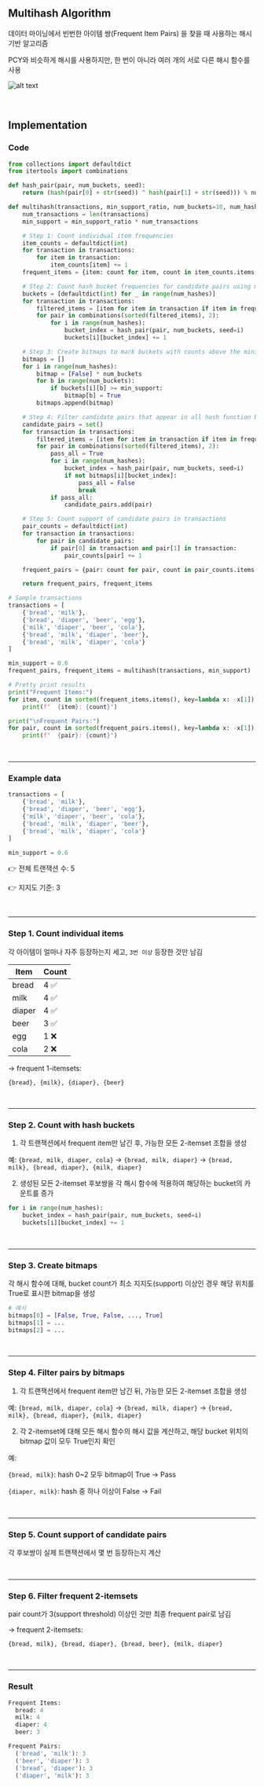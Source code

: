 <br />

## Multihash Algorithm

데이터 마이닝에서 빈번한 아이템 쌍(Frequent Item Pairs) 을 찾을 때 사용하는 해시 기반 알고리즘

PCY와 비슷하게 해시를 사용하지만, 한 번이 아니라 여러 개의 서로 다른 해시 함수를 사용

![alt text](https://github.com/Heejinee3/Study/blob/master/Data/Data%20Mining/Figure/Figure3.png?raw=true)

<br />

## Implementation

### Code

```python
from collections import defaultdict
from itertools import combinations

def hash_pair(pair, num_buckets, seed):
    return (hash(pair[0] + str(seed)) ^ hash(pair[1] + str(seed))) % num_buckets

def multihash(transactions, min_support_ratio, num_buckets=10, num_hashes=3):
    num_transactions = len(transactions)
    min_support = min_support_ratio * num_transactions

    # Step 1: Count individual item frequencies
    item_counts = defaultdict(int)
    for transaction in transactions:
        for item in transaction:
            item_counts[item] += 1
    frequent_items = {item: count for item, count in item_counts.items() if count >= min_support}

    # Step 2: Count hash bucket frequencies for candidate pairs using multiple hash functions
    buckets = [defaultdict(int) for _ in range(num_hashes)]
    for transaction in transactions:
        filtered_items = [item for item in transaction if item in frequent_items]
        for pair in combinations(sorted(filtered_items), 2):
            for i in range(num_hashes):
                bucket_index = hash_pair(pair, num_buckets, seed=i)
                buckets[i][bucket_index] += 1

    # Step 3: Create bitmaps to mark buckets with counts above the minimum support
    bitmaps = []
    for i in range(num_hashes):
        bitmap = [False] * num_buckets
        for b in range(num_buckets):
            if buckets[i][b] >= min_support:
                bitmap[b] = True
        bitmaps.append(bitmap)

    # Step 4: Filter candidate pairs that appear in all hash function bitmaps
    candidate_pairs = set()
    for transaction in transactions:
        filtered_items = [item for item in transaction if item in frequent_items]
        for pair in combinations(sorted(filtered_items), 2):
            pass_all = True
            for i in range(num_hashes):
                bucket_index = hash_pair(pair, num_buckets, seed=i)
                if not bitmaps[i][bucket_index]:
                    pass_all = False
                    break
            if pass_all:
                candidate_pairs.add(pair)

    # Step 5: Count support of candidate pairs in transactions
    pair_counts = defaultdict(int)
    for transaction in transactions:
        for pair in candidate_pairs:
            if pair[0] in transaction and pair[1] in transaction:
                pair_counts[pair] += 1

    frequent_pairs = {pair: count for pair, count in pair_counts.items() if count >= min_support}

    return frequent_pairs, frequent_items

# Sample transactions
transactions = [
    {'bread', 'milk'},
    {'bread', 'diaper', 'beer', 'egg'},
    {'milk', 'diaper', 'beer', 'cola'},
    {'bread', 'milk', 'diaper', 'beer'},
    {'bread', 'milk', 'diaper', 'cola'}
]

min_support = 0.6
frequent_pairs, frequent_items = multihash(transactions, min_support)

# Pretty print results
print("Frequent Items:")
for item, count in sorted(frequent_items.items(), key=lambda x: -x[1]):
    print(f"  {item}: {count}")

print("\nFrequent Pairs:")
for pair, count in sorted(frequent_pairs.items(), key=lambda x: -x[1]):
    print(f"  {pair}: {count}")
```

<br />

---

### Example data

```python
transactions = [
    {'bread', 'milk'},
    {'bread', 'diaper', 'beer', 'egg'},
    {'milk', 'diaper', 'beer', 'cola'},
    {'bread', 'milk', 'diaper', 'beer'},
    {'bread', 'milk', 'diaper', 'cola'}
]

min_support = 0.6
```

👉 전체 트랜잭션 수: 5

👉 지지도 기준: 3

<br />

---

### Step 1. Count individual items

각 아이템이 얼마나 자주 등장하는지 세고, `3번 이상` 등장한 것만 남김

| Item   | Count |
| ------ | ----- |
| bread  | 4 ✅  |
| milk   | 4 ✅  |
| diaper | 4 ✅  |
| beer   | 3 ✅  |
| egg    | 1 ❌  |
| cola   | 2 ❌  |

→ frequent 1-itemsets:

`{bread}, {milk}, {diaper}, {beer}`

<br />

---

### Step 2. Count with hash buckets

1. 각 트랜잭션에서 frequent item만 남긴 후, 가능한 모든 2-itemset 조합을 생성

예: `{bread, milk, diaper, cola}` → `{bread, milk, diaper}` → `{bread, milk}, {bread, diaper}, {milk, diaper}`

<p></p>

2. 생성된 모든 2-itemset 후보쌍을 각 해시 함수에 적용하여 해당하는 bucket의 카운트를 증가

```python
for i in range(num_hashes):
    bucket_index = hash_pair(pair, num_buckets, seed=i)
    buckets[i][bucket_index] += 1
```

<br />

---

### Step 3. Create bitmaps

각 해시 함수에 대해, bucket count가 최소 지지도(support) 이상인 경우 해당 위치를 True로 표시한 bitmap을 생성

```python
# 예시
bitmaps[0] = [False, True, False, ..., True]
bitmaps[1] = ...
bitmaps[2] = ...
```

<br />

---

### Step 4. Filter pairs by bitmaps

1. 각 트랜잭션에서 frequent item만 남긴 뒤, 가능한 모든 2-itemset 조합을 생성

예: `{bread, milk, diaper, cola}` → `{bread, milk, diaper}` → `{bread, milk}, {bread, diaper}, {milk, diaper}`

<p></p>

2. 각 2-itemset에 대해 모든 해시 함수의 해시 값을 계산하고, 해당 bucket 위치의 bitmap 값이 모두 True인지 확인

예:

`{bread, milk}`: hash 0~2 모두 bitmap이 True → Pass

`{diaper, milk}`: hash 중 하나 이상이 False → Fail

<br />

---

### Step 5. Count support of candidate pairs

각 후보쌍이 실제 트랜잭션에서 몇 번 등장하는지 계산

<br />

---

### Step 6. Filter frequent 2-itemsets

pair count가 3(support threshold) 이상인 것만 최종 frequent pair로 남김

→ frequent 2-itemsets:

`{bread, milk}, {bread, diaper}, {bread, beer}, {milk, diaper}`

<br />

---

### Result

```python
Frequent Items:
  bread: 4
  milk: 4
  diaper: 4
  beer: 3

Frequent Pairs:
  ('bread', 'milk'): 3
  ('beer', 'diaper'): 3
  ('bread', 'diaper'): 3
  ('diaper', 'milk'): 3
```

<br />
<br />
<br />
<br />
